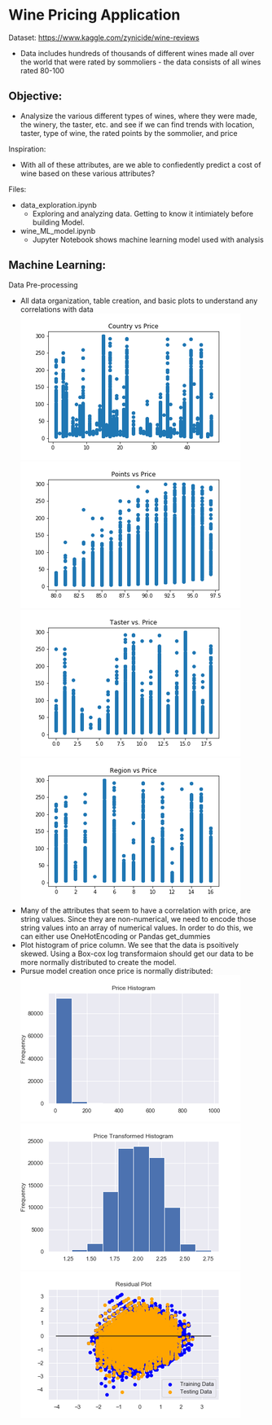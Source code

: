 # Wine Pricing Application

Dataset: https://www.kaggle.com/zynicide/wine-reviews
  - Data includes hundreds of thousands of different wines made all over the world that were rated by sommoliers - the data consists of all wines rated 80-100
  
## Objective:
  - Analysize the various different types of wines, where they were made, the winery, the taster, etc. and see if we can find trends with location, taster, type of wine, the rated points by the sommolier, and price
  
Inspiration:
  - With all of these attributes, are we able to confiedently predict a cost of wine based on these various attributes?

Files:
  - data_exploration.ipynb
      - Exploring and analyzing data. Getting to know it intimiately before building Model.
  - wine_ML_model.ipynb 
      - Jupyter Notebook shows machine learning model used with analysis

## Machine Learning: 
 Data Pre-processing
  - All data organization, table creation, and basic plots to understand any correlations with data
  ![](images/Country_vs_Price.png)
  ![](images/Points_vs_Price.png)
  ![](images/Taster_vs_Price.png)
  ![](images/Region_vs_Price.png)
  - Many of the attributes that seem to have a correlation with price, are string values. Since they are non-numerical, we need to encode those string values into an array of numerical values. In order to do this, we can either use OneHotEncoding or Pandas get_dummies
  - Plot histogram of price column. We see that the data is psoitively skewed. Using a Box-cox log transformaion should get our data to be more normally distributed to create the model.
  - Pursue model creation once price is normally distributed:
  ![](images/ML_Points_vs_Price_histo.png)
  ![](images/ML_Price_transformed_histo.png)
  ![](images/ML_residual_plot.png)

